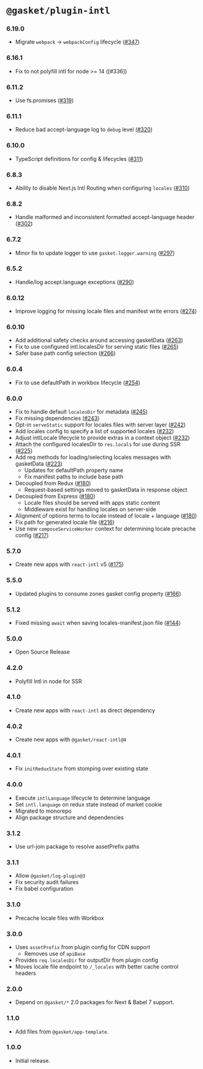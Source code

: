 # `@gasket/plugin-intl`

### 6.19.0

- Migrate `webpack` -> `webpackConfig` lifecycle ([#347])

### 6.16.1

- Fix to not polyfill intl for node >= 14 ([#336])

### 6.11.2

- Use fs.promises ([#319])

### 6.11.1

- Reduce bad accept-language log to `debug` level ([#320])

### 6.10.0

- TypeScript definitions for config & lifecycles ([#311])

### 6.8.3

- Ability to disable Next.js Intl Routing when configuring `locales` ([#310])

### 6.8.2

- Handle malformed and inconsistent formatted accept-language header ([#302])

### 6.7.2

- Minor fix to update logger to use `gasket.logger.warning` ([#297])

### 6.5.2

- Handle/log accept.language exceptions ([#290])

### 6.0.12

- Improve logging for missing locale files and manifest write errors ([#274])

### 6.0.10

- Add additional safety checks around accessing gasketData ([#263])
- Fix to use configured intl.localesDir for serving static files ([#265])
- Safer base path config selection ([#266])

### 6.0.4

- Fix to use defaultPath in workbox lifecycle ([#254])

### 6.0.0

- Fix to handle default `localesDir` for metadata ([#245])
- Fix missing dependencies ([#243])
- Opt-in `serveStatic` support for locales files with server layer ([#242])
- Add locales config to specify a list of supported locales ([#232])
- Adjust intlLocale lifecycle to provide extras in a context object ([#232])
- Attach the configured localesDir to `res.locals` for use during SSR ([#225])
- Add req methods for loading/selecting locales messages with gasketData ([#223])
  - Updates for defaultPath property name
  - Fix manifest paths to include base path
- Decoupled from Redux ([#180])
  - Request-based settings moved to gasketData in response object
- Decoupled from Express ([#180])
  - Locale files should be served with apps static content
  - Middleware exist for handling locales on server-side
- Alignment of options terms to locale instead of locale + language ([#180])
- Fix path for generated locale file ([#216])
- Use new `composeServiceWorker` context for determining locale precache config ([#217])

### 5.7.0

- Create new apps with `react-intl` v5 ([#175])

### 5.5.0

- Updated plugins to consume zones gasket config property ([#166])

### 5.1.2

- Fixed missing `await` when saving locales-manifest.json file ([#144])

### 5.0.0

- Open Source Release

### 4.2.0

- Polyfill Intl in node for SSR

### 4.1.0

- Create new apps with `react-intl` as direct dependency

### 4.0.2

- Create new apps with `@gasket/react-intl@4`

### 4.0.1

- Fix `initReduxState` from stomping over existing state

### 4.0.0

- Execute `intlLanguage` lifecycle to determine language
- Set `intl.language` on redux state instead of market cookie
- Migrated to monorepo
- Align package structure and dependencies

### 3.1.2

- Use url-join package to resolve assetPrefix paths

### 3.1.1

- Allow `@gasket/log-plugin@3`
- Fix security audit failures
- Fix babel configuration

### 3.1.0

- Precache locale files with Workbox

### 3.0.0

- Uses `assetPrefix` from plugin config for CDN support
  - Removes use of `apiBase`
- Provides `req.localesDir` for outputDir from plugin config
- Moves locale file endpoint to `/_locales` with better cache control headers

### 2.0.0

- Depend on `@gasket/*` 2.0 packages for Next & Babel 7 support.

### 1.1.0

- Add files from `@gasket/app-template`.

### 1.0.0

- Initial release.

<!-- LINK -->

[#144]: https://github.com/godaddy/gasket/pull/144
[#166]: https://github.com/godaddy/gasket/pull/166
[#175]: https://github.com/godaddy/gasket/pull/175
[#180]: https://github.com/godaddy/gasket/pull/180
[#216]: https://github.com/godaddy/gasket/pull/216
[#217]: https://github.com/godaddy/gasket/pull/217
[#223]: https://github.com/godaddy/gasket/pull/223
[#225]: https://github.com/godaddy/gasket/pull/225
[#232]: https://github.com/godaddy/gasket/pull/232
[#242]: https://github.com/godaddy/gasket/pull/242
[#243]: https://github.com/godaddy/gasket/pull/243
[#245]: https://github.com/godaddy/gasket/pull/245
[#254]: https://github.com/godaddy/gasket/pull/254
[#263]: https://github.com/godaddy/gasket/pull/263
[#265]: https://github.com/godaddy/gasket/pull/265
[#266]: https://github.com/godaddy/gasket/pull/266
[#274]: https://github.com/godaddy/gasket/pull/274
[#290]: https://github.com/godaddy/gasket/pull/290
[#297]: https://github.com/godaddy/gasket/pull/297
[#302]: https://github.com/godaddy/gasket/pull/302
[#310]: https://github.com/godaddy/gasket/pull/310
[#311]: https://github.com/godaddy/gasket/pull/311
[#320]: https://github.com/godaddy/gasket/pull/320
[#319]: https://github.com/godaddy/gasket/pull/319
[#347]: https://github.com/godaddy/gasket/pull/347
